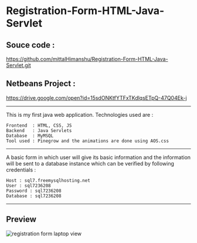 # Registration-Form-HTML-Java-Servlet 

## Souce code :

https://github.com/mittalHimanshu/Registration-Form-HTML-Java-Servlet.git

## Netbeans Project :

https://drive.google.com/open?id=15sdONKtfYTFxTKdlqsETpQ-47Q04Ek-j

---

This is my first java web application. Technologies used are :
```
Frontend  : HTML, CSS, JS
Backend   : Java Servlets
Database  : MyMSQL
Tool used : Pinegrow and the animations are done using AOS.css
```
---
A basic form in which user will give its basic information and the information will be sent to a database instance which can be verified by following credentials :
```
Host : sql7.freemysqlhosting.net
User : sql7236208
Password : sql7236208
Database : sql7236208
```
---

## Preview

![registration form laptop view](https://user-images.githubusercontent.com/32336514/41193503-99febfd6-6c2a-11e8-91ee-603bad8ac6c1.jpg)
